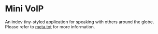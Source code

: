 Mini VoIP
====

An indev tiny-styled application for speaking with others around the globe.
Please refer to [meta.txt](meta.txt) for more information.
